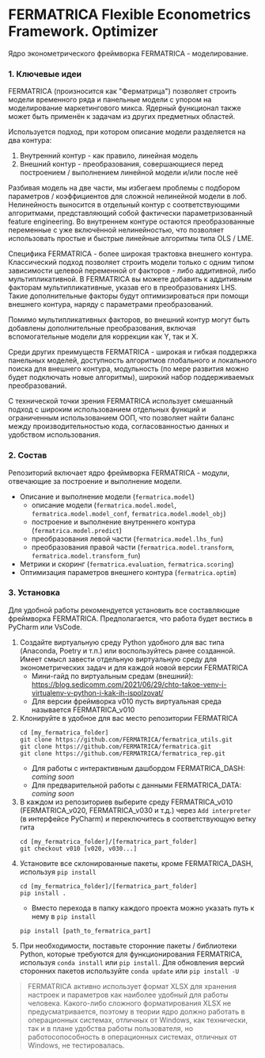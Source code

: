 # FERMATRICA Flexible Econometrics Framework. Optimizer

Ядро эконометрического фреймворка FERMATRICA - моделирование.

### 1. Ключевые идеи

FERMATRICA (произносится как "Ферматрица") позволяет строить модели временного ряда и панельные модели с упором на моделирование маркетингового микса. Ядерный функционал также может быть применён к задачам из других предметных областей.

Используется подход, при котором описание модели разделяется на два контура:

1. Внутренний контур - как правило, линейная модель
2. Внешний контур - преобразования, совершающиеся перед построением / выполнением линейной модели и/или после неё

Разбивая модель на две части, мы избегаем проблемы с подбором параметров / коэффициентов для сложной нелинейной модели в лоб. Нелинейность выносится в отдельный контур с соответствующими алгоритмами, представляющий собой фактически параметризованный feature engineering. Во внутреннем контуре остаются преобразованные переменные с уже включённой нелинейностью, что позволяет использовать простые и быстрые линейные алгоритмы типа OLS / LME.

Специфика FERMATRICA - более широкая трактовка внешнего контура. Классический подход позволяет строить модели только с одним типом зависимости целевой переменной от факторов - либо аддитивной, либо мультипликативной. В FERMATRICA вы можете добавить к аддитивным факторам мультипликативные, указав его в преобразованиях LHS. Такие дополнительные факторы будут оптимизироваться при помощи внешнего контура, наряду с параметрами преобразований.

Помимо мультипликативных факторов, во внешний контур могут быть добавлены дополнительные преобразования, включая вспомогательные модели для коррекции как Y, так и X.

Среди других преимуществ FERMATRICA - широкая и гибкая поддержка панельных моделей, доступность алгоритмов глобального и локального поиска для внешнего контура, модульность (по мере развития можно будет подключать новые алгоритмы), широкий набор поддерживаемых преобразований.

С технической точки зрения FERMATRICA использует смешанный подход с широким использованием отдельных функций и ограниченным использованием ООП, что позволяет найти баланс между производительностью кода, согласованностью данных и удобством использования.

### 2. Состав

Репозиторий включает ядро фреймворка FERMATRICA - модули, отвечающие за построение и выполнение модели.

- Описание и выполнение модели (`fermatrica.model`)
  - описание модели (`fermatrica.model.model`, `fermatrica.model.model_conf`, `fermatrica.model.model_obj`)
  - построение и выполнение внутреннего контура (`fermatrica.model.predict`)
  - преобразования левой части (`fermatrica.model.lhs_fun`)
  - преобразования правой части (`fermatrica.model.transform`, `fermatrica.model.transform_fun`)
- Метрики и скоринг (`fermatrica.evaluation`, `fermatrica.scoring`)
- Оптимизация параметров внешнего контура (`fermatrica.optim`)

### 3. Установка

Для удобной работы рекомендуется установить все составляющие фреймворка FERMATRICA. Предполагается, что работа будет вестись в PyCharm или VsCode.

1. Создайте виртуальную среду Python удобного для вас типа (Anaconda, Poetry и т.п.) или воспользуйтесь ранее созданной. Имеет смысл завести отдельную виртуальную среду для эконометрических задач и для каждой новой версии FERMATRICA
   - Мини-гайд по виртуальным средам (внешний): https://blog.sedicomm.com/2021/06/29/chto-takoe-venv-i-virtualenv-v-python-i-kak-ih-ispolzovat/
   - Для версии фреймворка v010 пусть виртуальная среда называется FERMATRICA_v010
2. Клонируйте в удобное для вас место репозитории FERMATRICA
    ```commandline
    cd [my_fermatrica_folder]
    git clone https://github.com/FERMATRICA/fermatrica_utils.git 
    git clone https://github.com/FERMATRICA/fermatrica.git
    git clone https://github.com/FERMATRICA/fermatrica_rep.git 
    ```
    - Для работы с интерактивным дашбордом FERMATRICA_DASH: _coming soon_
    - Для предварительной работы с данными FERMATRICA_DATA: _coming soon_
3. В каждом из репозиториев выберите среду FERMATRICA_v010 (FERMATRICA_v020, FERMATRICA_v030 и т.д.) через `Add interpreter` (в интерфейсе PyCharm) и переключитесь в соответствующую ветку гита
    ```commandline
    cd [my_fermatrica_folder]/[fermatrica_part_folder]
    git checkout v010 [v020, v030...]
    ```
4. Установите все склонированные пакеты, кроме FERMATRICA_DASH, используя `pip install`
    ```commandline
    cd [my_fermatrica_folder]/[fermatrica_part_folder]
    pip install .
    ```
   - Вместо перехода в папку каждого проекта можно указать путь к нему в `pip install`
   ```commandline
   pip install [path_to_fermatrica_part]
   ```
5. При необходимости, поставьте сторонние пакеты / библиотеки Python, которые требуются для функционирования FERMATRICA, используя `conda install` или `pip install`. Для обновления версий сторонних пакетов используйте `conda update` или `pip install -U`

> FERMATRICA активно использует формат XLSX для хранения настроек и параметров как наиболее удобный для работы человека. Какого-либо сложного форматирования XLSX не предусматривается, поэтому в теории ядро должно работать в операционных системах, отличных от Windows, как технически, так и в плане удобства работы пользователя, но работосопособность в операционных системах, отличных от Windows, не тестировалась. 

